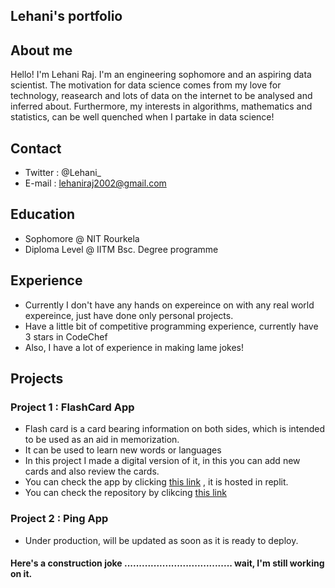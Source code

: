 ## Lehani's portfolio

## About me
  Hello! I'm Lehani Raj. I'm an engineering sophomore and an aspiring data scientist. The motivation for data science comes from my love for technology, reasearch and lots of data on the internet to be analysed and inferred about. Furthermore, my interests in algorithms, mathematics and statistics, can be well quenched when I partake in data science!

## Contact
  - Twitter : @Lehani_
  - E-mail : lehaniraj2002@gmail.com

## Education
  - Sophomore @ NIT Rourkela
  - Diploma Level @ IITM Bsc. Degree programme


## Experience
  - Currently I don't have any hands on expereince on with any real world expereince, just have done only personal projects.
  - Have a little bit of competitive programming experience, currently have 3 stars in CodeChef
  - Also, I have a lot of experience in making lame jokes!



## Projects

### Project 1 : FlashCard App
   - Flash card is a card bearing information on both sides, which is intended to be used as an aid in memorization.
   - It can be used to learn new words or languages
   - In this project I made a digital version of it, in this you can add new cards and also review the cards.
   - You can check the app by clicking [this link](https://madfinalproject.lehanirajraj.repl.co/) , it is hosted in replit.
   - You can check the repository by clikcing [this link](https://github.com/lehani1/FlashCard-App)

### Project 2 : Ping App
   - Under production, will be updated as soon as it is ready to deploy.


#### Here's a construction joke ..................................... wait, I'm still working on it.
